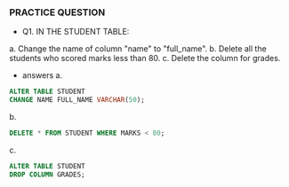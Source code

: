 ### PRACTICE QUESTION

- Q1. IN THE STUDENT TABLE:

a. Change the name of column "name" to "full_name".
b. Delete all the students who scored marks less than 80.
c. Delete the column for grades.

- answers
  a.

```sql
ALTER TABLE STUDENT
CHANGE NAME FULL_NAME VARCHAR(50);
```

b.

```sql
DELETE * FROM STUDENT WHERE MARKS < 80;
```

c.

```sql
ALTER TABLE STUDENT
DROP COLUMN GRADES;
```
